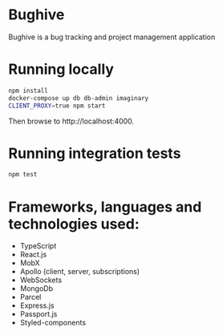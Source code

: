 # Bughive

Bughive is a bug tracking and project management application

# Running locally

```sh
npm install
docker-compose up db db-admin imaginary
CLIENT_PROXY=true npm start
```

Then browse to http://localhost:4000.


# Running integration tests

```sh
npm test
```

# Frameworks, languages and technologies used:

* TypeScript
* React.js
* MobX
* Apollo (client, server, subscriptions)
* WebSockets
* MongoDb
* Parcel
* Express.js
* Passport.js
* Styled-components
